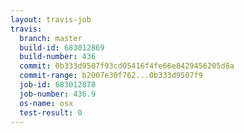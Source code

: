 ```yaml
---
layout: travis-job
travis:
  branch: master
  build-id: 683012869
  build-number: 436
  commit: 0b333d9507f93cd05416f4fe66e8429456205d8a
  commit-range: b2007e30f762...0b333d9507f9
  job-id: 683012878
  job-number: 436.9
  os-name: osx
  test-result: 0
---
```


